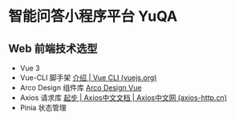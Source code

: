 # 智能问答小程序平台 YuQA

## Web 前端技术选型

* Vue 3
* Vue-CLI 脚手架  [介绍 | Vue CLI (vuejs.org)](https://cli.vuejs.org/zh/guide/)
* Arco Design 组件库  [Arco Design Vue](https://arco.design/vue/docs/start)
* Axios 请求库 [起步 | Axios中文文档 | Axios中文网 (axios-http.cn)](https://www.axios-http.cn/docs/intro)
* Pinia 状态管理

